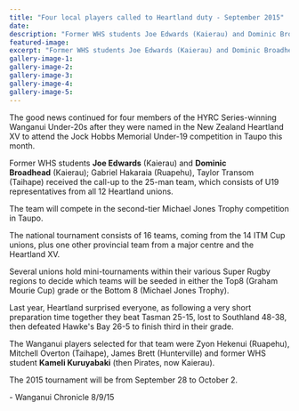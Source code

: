 ```yaml
---
title: "Four local players called to Heartland duty - September 2015"
date: 
description: "Former WHS students Joe Edwards (Kaierau) and Dominic Broadhead (Kaierau) received the call-up to the 25-man team, which consists of U19 representatives from all 12 Heartland unions."
featured-image: 
excerpt: "Former WHS students Joe Edwards (Kaierau) and Dominic Broadhead (Kaierau) received the call-up to the 25-man team, which consists of U19 representatives from all 12 Heartland unions."
gallery-image-1: 
gallery-image-2: 
gallery-image-3: 
gallery-image-4: 
gallery-image-5: 
---
```


<p>The good news continued for four members of the HYRC Series-winning Wanganui Under-20s after they were named in the New Zealand Heartland XV to attend the Jock Hobbs Memorial Under-19 competition in Taupo this month.</p>
<p>Former WHS students <strong>Joe Edwards</strong><span>&nbsp;(Kaierau) and </span><strong>Dominic Broadhead</strong><span>&nbsp;(Kaierau);&nbsp;</span>Gabriel Hakaraia (Ruapehu), Taylor Transom (Taihape)&nbsp;received the call-up to the 25-man team, which consists of U19 representatives from all 12 Heartland unions.</p>
<p>The team will compete in the second-tier Michael Jones Trophy competition in Taupo.</p>
<p>The national tournament consists of 16 teams, coming from the 14 ITM Cup unions, plus one other provincial team from a major centre and the Heartland XV.</p>
<p>Several unions hold mini-tournaments within their various Super Rugby regions to decide which teams will be seeded in either the Top8 (Graham Mourie Cup) grade or the Bottom 8 (Michael Jones Trophy).</p>
<p>Last year, Heartland surprised everyone, as following a very short preparation time together they beat Tasman 25-15, lost to Southland 48-38, then defeated Hawke's Bay 26-5 to finish third in their grade.</p>
<p>The Wanganui players selected for that team were Zyon Hekenui (Ruapehu), Mitchell Overton (Taihape), James Brett (Hunterville) and former WHS student&nbsp;<strong>Kameli Kuruyabaki</strong> (then Pirates, now Kaierau).</p>
<p>The 2015 tournament will be from September 28 to October 2.</p>
<p>- Wanganui Chronicle 8/9/15</p>

